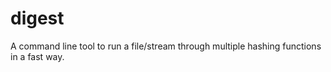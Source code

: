 digest
======

A command line tool to run a file/stream through multiple hashing functions in a fast way.
